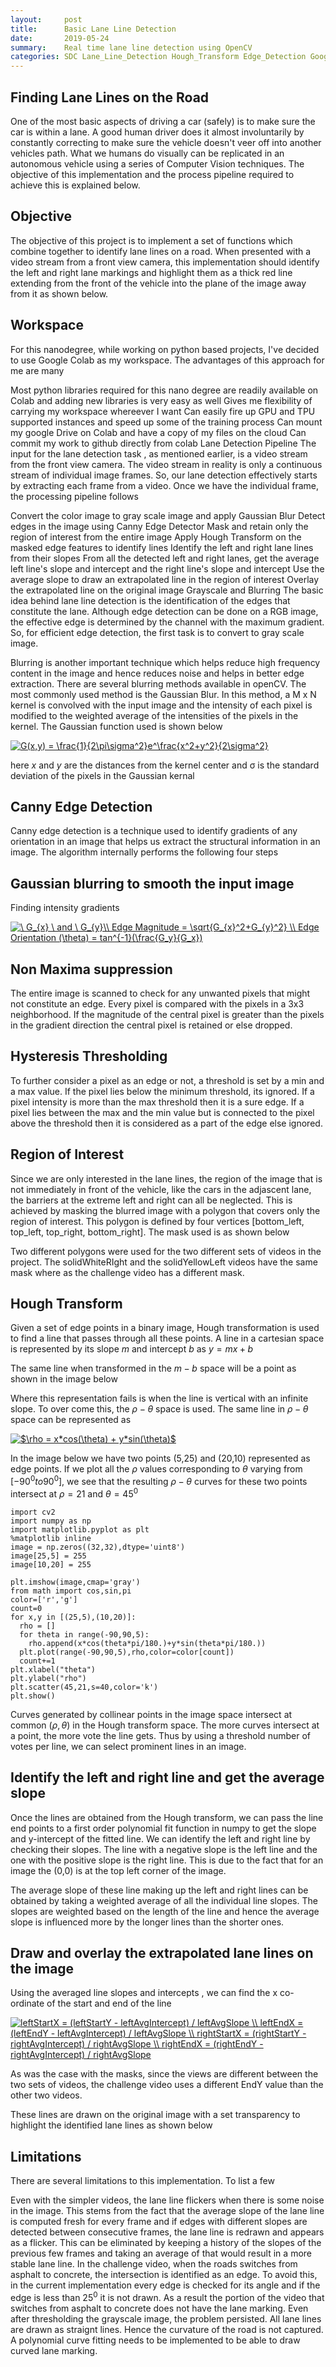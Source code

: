 ```yaml
---
layout:     post
title:      Basic Lane Line Detection
date:       2019-05-24
summary:    Real time lane line detection using OpenCV
categories: SDC Lane_Line_Detection Hough_Transform Edge_Detection Google_Colab
---
```

## Finding Lane Lines on the Road
One of the most basic aspects of driving a car (safely) is to make sure the car is within a lane. A good human driver does it almost involuntarily by constantly correcting to make sure the vehicle doesn't veer off into another vehicles path. What we humans do visually can be replicated in an autonomous vehicle using a series of Computer Vision techniques. The objective of this implementation and the process pipeline required to achieve this is explained below.

## Objective
The objective of this project is to implement a set of functions which combine together to identify lane lines on a road. When presented with a video stream from a front view camera, this implementation should identify the left and right lane markings and highlight them as a thick red line extending from the front of the vehicle into the plane of the image away from it as shown below.

## Workspace
For this nanodegree, while working on python based projects, I've decided to use Google Colab as my workspace. The advantages of this approach for me are many

Most python libraries required for this nano degree are readily available on Colab and adding new libraries is very easy as well
Gives me flexibility of carrying my workspace whereever I want
Can easily fire up GPU and TPU supported instances and speed up some of the training process
Can mount my google Drive on Colab and have a copy of my files on the cloud
Can commit my work to github directly from colab
Lane Detection Pipeline
The input for the lane detection task , as mentioned earlier, is a video stream from the front view camera. The video stream in reality is only a continuous stream of individual image frames. So, our lane detection effectively starts by extracting each frame from a video. Once we have the individual frame, the processing pipeline follows

Convert the color image to gray scale image and apply Gaussian Blur
Detect edges in the image using Canny Edge Detector
Mask and retain only the region of interest from the entire image
Apply Hough Transform on the masked edge features to identify lines
Identify the left and right lane lines from their slopes
From all the detected left and right lanes, get the average left line's slope and intercept and the right line's slope and intercept
Use the average slope to draw an extrapolated line in the region of interest
Overlay the extrapolated line on the original image
Grayscale and Blurring
The basic idea behind lane line detection is the identification of the edges that constitute the lane. Although edge detection can be done on a RGB image, the effective edge is determined by the channel with the maximum gradient. So, for efficient edge detection, the first task is to convert to gray scale image.

Blurring is another important technique which helps reduce high frequency content in the image and hence reduces noise and helps in better edge extraction. There are several blurring methods available in openCV. The most commonly used method is the Gaussian Blur. In this method, a M x N kernel is convolved with the input image and the intensity of each pixel is modified to the weighted average of the intensities of the pixels in the kernel. The Gaussian function used is shown below 

<a href="https://www.codecogs.com/eqnedit.php?latex=G(x,y)&space;=&space;\frac{1}{2\pi\sigma^2}e^\frac{x^2&plus;y^2}{2\sigma^2}" target="_blank"><img src="https://latex.codecogs.com/gif.latex?G(x,y)&space;=&space;\frac{1}{2\pi\sigma^2}e^\frac{x^2&plus;y^2}{2\sigma^2}" title="G(x,y) = \frac{1}{2\pi\sigma^2}e^\frac{x^2+y^2}{2\sigma^2}" /></a>

here *x* and *y* are the distances from the kernel center and σ is the standard deviation of the pixels in the Gaussian kernal

## Canny Edge Detection
Canny edge detection is a technique used to identify gradients of any orientation in an image that helps us extract the structural information in an image. The algorithm internally performs the following four steps

## Gaussian blurring to smooth the input image
Finding intensity gradients 

<a href="https://www.codecogs.com/eqnedit.php?latex=\&space;G_{x}&space;\&space;and&space;\&space;G_{y}\\&space;Edge&space;Magnitude&space;=&space;\sqrt{G_{x}^2&plus;G_{y}^2}&space;\\&space;Edge&space;Orientation&space;(\theta)&space;=&space;tan^{-1}(\frac{G_y}{G_x})" target="_blank"><img src="https://latex.codecogs.com/gif.latex?\&space;G_{x}&space;\&space;and&space;\&space;G_{y}\\&space;Edge&space;Magnitude&space;=&space;\sqrt{G_{x}^2&plus;G_{y}^2}&space;\\&space;Edge&space;Orientation&space;(\theta)&space;=&space;tan^{-1}(\frac{G_y}{G_x})" title="\ G_{x} \ and \ G_{y}\\ Edge Magnitude = \sqrt{G_{x}^2+G_{y}^2} \\ Edge Orientation (\theta) = tan^{-1}(\frac{G_y}{G_x})" /></a>

## Non Maxima suppression
The entire image is scanned to check for any unwanted pixels that might not constitute an edge. Every pixel is compared with the pixels in a 3x3 neighborhood. If the magnitude of the central pixel is greater than the pixels in the gradient direction the central pixel is retained or else dropped.

## Hysteresis Thresholding
To further consider a pixel as an edge or not, a threshold is set by a min and a max value. If the pixel lies below the minimum threshold, its ignored. If a pixel intensity is more than the max threshold then it is a sure edge. If a pixel lies between the max and the min value but is connected to the pixel above the threshold then it is considered as a part of the edge else ignored.

## Region of Interest
Since we are only interested in the lane lines, the region of the image that is not immediately in front of the vehicle, like the cars in the adjascent lane, the barriers at the extreme left and right can all be neglected. This is achieved by masking the blurred image with a polygon that covers only the region of interest. This polygon is defined by four vertices [bottom_left, top_left, top_right, bottom_right]. The mask used is as shown below

Two different polygons were used for the two different sets of videos in the project. The solidWhiteRIght and the solidYellowLeft videos have the same mask where as the challenge video has a different mask.

## Hough Transform
Given a set of edge points in a binary image, Hough transformation is used to find a line that passes through all these points. A line in a cartesian space is represented by its slope $m$ and intercept $b$ as $y=mx+b$

The same line when transformed in the $m-b$ space will be a point as shown in the image below

Where this representation fails is when the line is vertical with an infinite slope. To over come this, the $\rho-\theta$ space is used. The same line in $\rho-\theta$ space can be represented as

<a href="https://www.codecogs.com/eqnedit.php?latex=$\rho&space;=&space;x*cos(\theta)&space;&plus;&space;y*sin(\theta)$" target="_blank"><img src="https://latex.codecogs.com/gif.latex?$\rho&space;=&space;x*cos(\theta)&space;&plus;&space;y*sin(\theta)$" title="$\rho = x*cos(\theta) + y*sin(\theta)$" /></a>

In the image below we have two points (5,25) and (20,10) represented as edge points. If we plot all the $\rho$ values corresponding to $\theta$ varying from $[-90^0  to  90^0]$, we see that the resulting $\rho - \theta$ curves for these two points intersect at $\rho = 21$ and $\theta = 45^0$

```
import cv2
import numpy as np 
import matplotlib.pyplot as plt
%matplotlib inline
image = np.zeros((32,32),dtype='uint8')
image[25,5] = 255
image[10,20] = 255

plt.imshow(image,cmap='gray')
from math import cos,sin,pi
color=['r','g']
count=0
for x,y in [(25,5),(10,20)]:
  rho = []
  for theta in range(-90,90,5):
    rho.append(x*cos(theta*pi/180.)+y*sin(theta*pi/180.))
  plt.plot(range(-90,90,5),rho,color=color[count])
  count+=1
plt.xlabel("theta")
plt.ylabel("rho")
plt.scatter(45,21,s=40,color='k')
plt.show()
```

Curves generated by collinear points in the image space intersect at common $(\rho,\theta)$ in the Hough transform space. The more curves intersect at a point, the more vote the line gets. Thus by using a threshold number of votes per line, we can select prominent lines in an image.

## Identify the left and right line and get the average slope
Once the lines are obtained from the Hough transform, we can pass the line end points to a first order polynomial fit function in numpy to get the slope and y-intercept of the fitted line. We can identify the left and right line by checking their slopes. The line with a negative slope is the left line and the one with the positive slope is the right line. This is due to the fact that for an image the (0,0) is at the top left corner of the image.

The average slope of these line making up the left and right lines can be obtained by taking a weighted average of all the individual line slopes. The slopes are weighted based on the length of the line and hence the average slope is influenced more by the longer lines than the shorter ones.

## Draw and overlay the extrapolated lane lines on the image
Using the averaged line slopes and intercepts , we can find the x co-ordinate of the start and end of the line

<a href="https://www.codecogs.com/eqnedit.php?latex=leftStartX&space;=&space;(leftStartY&space;-&space;leftAvgIntercept)&space;/&space;leftAvgSlope&space;\\&space;leftEndX&space;=&space;(leftEndY&space;-&space;leftAvgIntercept)&space;/&space;leftAvgSlope&space;\\&space;rightStartX&space;=&space;(rightStartY&space;-&space;rightAvgIntercept)&space;/&space;rightAvgSlope&space;\\&space;rightEndX&space;=&space;(rightEndY&space;-&space;rightAvgIntercept)&space;/&space;rightAvgSlope" target="_blank"><img src="https://latex.codecogs.com/gif.latex?leftStartX&space;=&space;(leftStartY&space;-&space;leftAvgIntercept)&space;/&space;leftAvgSlope&space;\\&space;leftEndX&space;=&space;(leftEndY&space;-&space;leftAvgIntercept)&space;/&space;leftAvgSlope&space;\\&space;rightStartX&space;=&space;(rightStartY&space;-&space;rightAvgIntercept)&space;/&space;rightAvgSlope&space;\\&space;rightEndX&space;=&space;(rightEndY&space;-&space;rightAvgIntercept)&space;/&space;rightAvgSlope" title="leftStartX = (leftStartY - leftAvgIntercept) / leftAvgSlope \\ leftEndX = (leftEndY - leftAvgIntercept) / leftAvgSlope \\ rightStartX = (rightStartY - rightAvgIntercept) / rightAvgSlope \\ rightEndX = (rightEndY - rightAvgIntercept) / rightAvgSlope" /></a>


As was the case with the masks, since the views are different between the two sets of videos, the challenge video uses a different EndY value than the other two videos.

These lines are drawn on the original image with a set transparency to highlight the identified lane lines as shown below

## Limitations
There are several limitations to this implementation. To list a few

Even with the simpler videos, the lane line flickers when there is some noise in the image. This stems from the fact that the average slope of the lane line is computed fresh for every frame and if edges with different slopes are detected between consecutive frames, the lane line is redrawn and appears as a flicker. This can be eliminated by keeping a history of the slopes of the previous few frames and taking an average of that would result in a more stable lane line.
In the challenge video, when the roads switches from asphalt to concrete, the intersection is identified as an edge. To avoid this, in the current implementation every edge is checked for its angle and if the edge is less than $25^0$ it is not drawn. As a result the portion of the video that switches from asphalt to concrete does not have the lane marking. Even after thresholding the grayscale image, the problem persisted.
All lane lines are drawn as straignt lines. Hence the curvature of the road is not captured. A polynomial curve fitting needs to be implemented to be able to draw curved lane marking.


